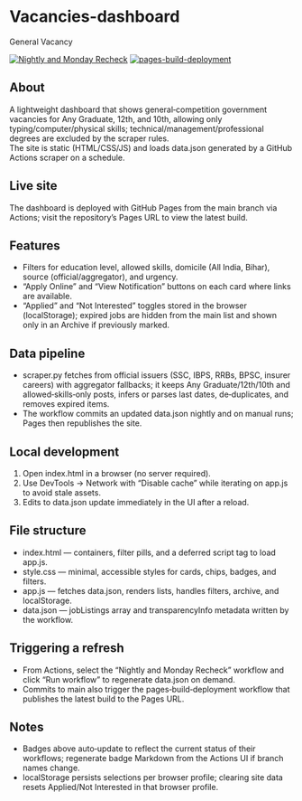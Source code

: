 # Vacancies-dashboard
General Vacancy

[![Nightly and Monday Recheck](https://github.com/BreadPitttt/Vacancies-dashboard/actions/workflows/update.yml/badge.svg?branch=main)](https://github.com/BreadPitttt/Vacancies-dashboard/actions/workflows/update.yml)
[![pages-build-deployment](https://github.com/BreadPitttt/Vacancies-dashboard/actions/workflows/pages/pages-build-deployment/badge.svg?branch=main)](https://github.com/BreadPitttt/Vacancies-dashboard/actions/workflows/pages/pages-build-deployment)

## About
A lightweight dashboard that shows general‑competition government vacancies for Any Graduate, 12th, and 10th, allowing only typing/computer/physical skills; technical/management/professional degrees are excluded by the scraper rules.  
The site is static (HTML/CSS/JS) and loads data.json generated by a GitHub Actions scraper on a schedule.

## Live site
The dashboard is deployed with GitHub Pages from the main branch via Actions; visit the repository’s Pages URL to view the latest build.

## Features
- Filters for education level, allowed skills, domicile (All India, Bihar), source (official/aggregator), and urgency.  
- “Apply Online” and “View Notification” buttons on each card where links are available.  
- “Applied” and “Not Interested” toggles stored in the browser (localStorage); expired jobs are hidden from the main list and shown only in an Archive if previously marked.  

## Data pipeline
- scraper.py fetches from official issuers (SSC, IBPS, RRBs, BPSC, insurer careers) with aggregator fallbacks; it keeps Any Graduate/12th/10th and allowed‑skills‑only posts, infers or parses last dates, de‑duplicates, and removes expired items.  
- The workflow commits an updated data.json nightly and on manual runs; Pages then republishes the site.  

## Local development
1. Open index.html in a browser (no server required).  
2. Use DevTools → Network with “Disable cache” while iterating on app.js to avoid stale assets.  
3. Edits to data.json update immediately in the UI after a reload.

## File structure
- index.html — containers, filter pills, and a deferred script tag to load app.js.  
- style.css — minimal, accessible styles for cards, chips, badges, and filters.  
- app.js — fetches data.json, renders lists, handles filters, archive, and localStorage.  
- data.json — jobListings array and transparencyInfo metadata written by the workflow.

## Triggering a refresh
- From Actions, select the “Nightly and Monday Recheck” workflow and click “Run workflow” to regenerate data.json on demand.  
- Commits to main also trigger the pages‑build‑deployment workflow that publishes the latest build to the Pages URL.

## Notes
- Badges above auto‑update to reflect the current status of their workflows; regenerate badge Markdown from the Actions UI if branch names change.  
- localStorage persists selections per browser profile; clearing site data resets Applied/Not Interested in that browser profile.  
